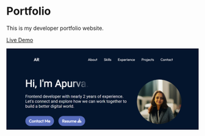 # Portfolio

This is my developer portfolio website.

[Live Demo](https://apurwaportfolio.netlify.app/)

![ApurvaRokade](./assets/hero/snapshot.png)
